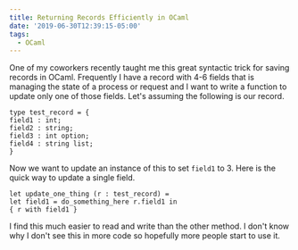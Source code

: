 ```yaml
---
title: Returning Records Efficiently in OCaml
date: '2019-06-30T12:39:15-05:00'
tags:
  - OCaml
---
```

One of my coworkers recently taught me this great syntactic trick for saving records in OCaml. Frequently I have a record with 4-6 fields that is managing the state of a process or request and I want to write a function to update only one of those fields. Let's assuming the following is our record.
```
type test_record = {
field1 : int;
field2 : string;
field3 : int option;
field4 : string list;
}
```
Now we want to update an instance of this to set `field1` to 3. Here is the quick way to update a single field.
```
let update_one_thing (r : test_record) =
let field1 = do_something_here r.field1 in
{ r with field1 }
```
I find this much easier to read and write than the other method. I don't know why I don't see this in more code so hopefully more people start to use it.
